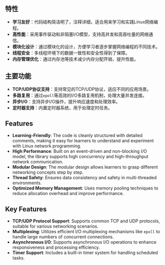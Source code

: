 ## 特性

- **学习友好**：代码结构简洁明了，注释详细，适合用来学习和实践Linux网络编程。
- **高性能**：采用事件驱动和非阻塞I/O模型，支持高并发和高吞吐量的网络通信。
- **模块化设计**：通过模块化的设计，方便学习者逐步掌握网络编程的不同技术。
- **线程安全**：多线程环境下的数据一致性和安全性得到了保障。
- **内存管理优化**：通过内存池等技术减少内存分配开销，提升性能。

## 主要功能

- **TCP/UDP协议支持**：支持常见的TCP/UDP协议，适应不同的应用场景。
- **多路复用**：通过`epoll`等高效的I/O多路复用机制，处理大量并发连接。
- **异步I/O**：支持异步I/O操作，提升响应速度和处理效率。
- **定时器支持**：内置定时器系统，用于处理定时任务。

## Features

- **Learning-Friendly**: The code is cleanly structured with detailed comments, making it easy for learners to understand and experiment with Linux network programming.
- **High Performance**: Built on an event-driven and non-blocking I/O model, the library supports high concurrency and high-throughput network communication.
- **Modular Design**: The modular design allows learners to grasp different networking concepts step by step.
- **Thread Safety**: Ensures data consistency and safety in multi-threaded environments.
- **Optimized Memory Management**: Uses memory pooling techniques to reduce allocation overhead and improve performance.

## Key Features

- **TCP/UDP Protocol Support**: Supports common TCP and UDP protocols, suitable for various networking scenarios.
- **Multiplexing**: Utilizes efficient I/O multiplexing mechanisms like `epoll` to handle large numbers of concurrent connections.
- **Asynchronous I/O**: Supports asynchronous I/O operations to enhance responsiveness and processing efficiency.
- **Timer Support**: Includes a built-in timer system for handling scheduled tasks.
